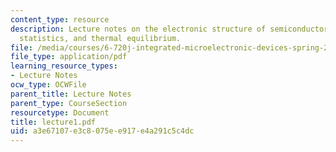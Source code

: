 ```yaml
---
content_type: resource
description: Lecture notes on the electronic structure of semiconductors, electron
  statistics, and thermal equilibrium.
file: /media/courses/6-720j-integrated-microelectronic-devices-spring-2007/a3e67107e3c8075ee917e4a291c5c4dc_lecture1.pdf
file_type: application/pdf
learning_resource_types:
- Lecture Notes
ocw_type: OCWFile
parent_title: Lecture Notes
parent_type: CourseSection
resourcetype: Document
title: lecture1.pdf
uid: a3e67107-e3c8-075e-e917-e4a291c5c4dc
---
```

